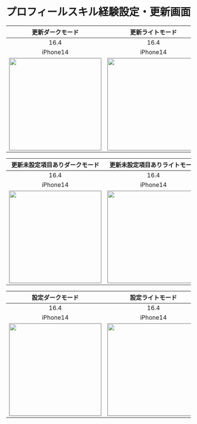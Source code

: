 # プロフィールスキル経験設定・更新画面

|更新ダークモード|更新ライトモード|
|:---:|:---:|
|16.4|16.4|
|iPhone14|iPhone14|
|<img src='../ReferenceImages_64/プロフィールスキル経験設定・更新画面/testSkillUpdateViewController_更新_ダークモード_iPhone_16_4_390x844@3x.png' width='250' style='border: 1px solid #999' />|<img src='../ReferenceImages_64/プロフィールスキル経験設定・更新画面/testSkillUpdateViewController_更新_ライトモード_iPhone_16_4_390x844@3x.png' width='250' style='border: 1px solid #999' />|

|更新未設定項目ありダークモード|更新未設定項目ありライトモード|
|:---:|:---:|
|16.4|16.4|
|iPhone14|iPhone14|
|<img src='../ReferenceImages_64/プロフィールスキル経験設定・更新画面/testSkillUpdateViewController_更新_未設定項目あり_ダークモード_iPhone_16_4_390x844@3x.png' width='250' style='border: 1px solid #999' />|<img src='../ReferenceImages_64/プロフィールスキル経験設定・更新画面/testSkillUpdateViewController_更新_未設定項目あり_ライトモード_iPhone_16_4_390x844@3x.png' width='250' style='border: 1px solid #999' />|

|設定ダークモード|設定ライトモード|
|:---:|:---:|
|16.4|16.4|
|iPhone14|iPhone14|
|<img src='../ReferenceImages_64/プロフィールスキル経験設定・更新画面/testSkillUpdateViewController_設定_ダークモード_iPhone_16_4_390x844@3x.png' width='250' style='border: 1px solid #999' />|<img src='../ReferenceImages_64/プロフィールスキル経験設定・更新画面/testSkillUpdateViewController_設定_ライトモード_iPhone_16_4_390x844@3x.png' width='250' style='border: 1px solid #999' />|

